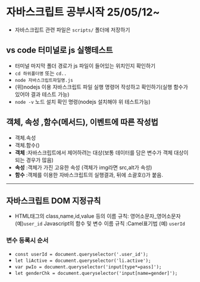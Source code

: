 # 자바스크립트 공부시작 25/05/12~
* 자바스크립트 관련 파일은 `scripts/` 폴더에 저장하기
## vs code 터미널로 js 실행테스트
* 터미널 마지막 폴더 경로가 js 파일이 들어있는 위치인지 확인하기
* `cd 하위폴더명` 또는 `cd..`
* `node 자바스크립트파일명.js`
* (위)nodejs 이용 자바스크립트 파일 실행 명령어 작성하고 확인하기(실행 함수가 있어야 결과 테스트 가능)
* `node -v` 노드 설치 확인 명령(nodejs 설치해야 위 테스트가능)
## 객체, 속성 ,함수(메서드), 이벤트에 따른 작성법
* 객체.속성
* 객체.함수()
* **객체** :자바스크립트에서 제어하려는 대상(보통 데이터를 담은 변수가 객체 대상이 되는 경우가 많음)
* **속성** :객체가 가진 고유한 속성 (객체가 img라면 src,alt가 속성)
* **함수** :객체를 이용한 자바스크립트의 실행결과, 뒤에 소괄호()가 붙음.
-------------------
## 자바스크립트 DOM 지정규칙
* HTML태그의 class,name,id,value 등의 이름 규칙: 영어소문자_영어소문자 (예)`user_id`
Javascript의 함수 및 변수 이름 규칙 :Camel표기법 (예) `userId`
### 변수 등록시 순서
* `const userId = document.queryselector('.user_id');`
* `let liActive = document.queryselector('li.active');`
* `var pwIo = document.queryselector('input[type*=pass]');`
* `let genderChk = document.queryselector('input[name=gender]');`